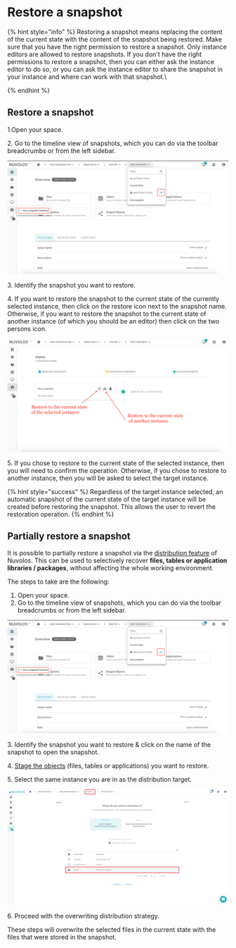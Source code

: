 # Restore a snapshot

{% hint style="info" %}
Restoring a snapshot means replacing the content of the current state with the content of the snapshot being restored. Make sure that you have the right permission to restore a snapshot. Only instance editors are allowed to restore snapshots. If you don't have the right permissions to restore a snapshot, then you can either ask the instance editor to do so, or you can ask the instance editor to share the snapshot in your instance and where can work with that snapshot.\

{% endhint %}

## **Restore a snapshot**

1.Open your space.

2\. Go to the timeline view of snapshots, which you can do via the toolbar breadcrumbs or from the left sidebar.

![](../../.gitbook/assets/screen-shot-2020-03-19-at-3.17.21-pm.png)

3\. Identify the snapshot you want to restore.

4\. If you want to restore the snapshot to the current state of the currently selected instance, then click on the restore icon next to the snapshot name. Otherwise, if you want to restore the snapshot to the current state of another instance (of which you should be an editor) then click on the two persons icon.

![](../../.gitbook/assets/screen-shot-2020-03-19-at-3.21.54-pm.png)

5\. If you chose to restore to the current state of the selected instance, then you will need to confirm the operation. Otherwise, if you chose to restore to another instance, then you will be asked to select the target instance.

{% hint style="success" %}
Regardless of the target instance selected, an automatic snapshot of the current state of the target instance will be created before restoring the snapshot. This allows the user to revert the restoration operation.
{% endhint %}

## Partially restore a snapshot

It is possible to partially restore a snapshot via the [distribution feature](../distribute-objects-in-nuvolos/) of Nuvolos. This can be used to selectively recover **files, tables or application libraries / packages**, without affecting the whole working environment.

The steps to take are the following:

1. Open your space.
2. Go to the timeline view of snapshots, which you can do via the toolbar breadcrumbs or from the left sidebar.

![](../../.gitbook/assets/screen-shot-2020-03-19-at-3.17.21-pm.png)

&#x20;   3\. Identify the snapshot you want to restore & click on the name of the snapshot to open the snapshot.

&#x20;   4\. [Stage the objects](../distribute-objects-in-nuvolos/#distributing-a-selected-list-of-items-a-worked-example) (files, tables or applications) you want to restore.

&#x20;   5\. Select the same instance you are in as the distribution target.

![Make sure the instance you are on is the same you are distributing to.](../../.gitbook/assets/screenshot-2020-10-12-121236.png)

&#x20;   6\. Proceed with the overwriting distribution strategy.

These steps will overwrite the selected files in the current state with the files that were stored in the snapshot.



